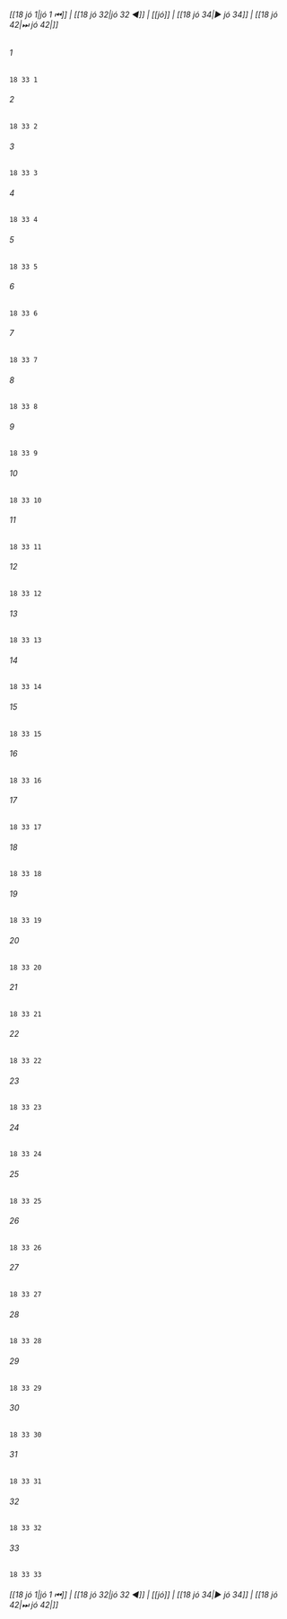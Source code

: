 
###### [[18 jó 1|jó 1 ⏮]] | [[18 jó 32|jó 32 ◀]] | [[jó]] | [[18 jó 34|▶ jó 34]] | [[18 jó 42|⏭ jó 42|]]

###### 1
``` verse
18 33 1 
```
###### 2
``` verse
18 33 2 
```
###### 3
``` verse
18 33 3 
```
###### 4
``` verse
18 33 4 
```
###### 5
``` verse
18 33 5 
```
###### 6
``` verse
18 33 6 
```
###### 7
``` verse
18 33 7 
```
###### 8
``` verse
18 33 8 
```
###### 9
``` verse
18 33 9 
```
###### 10
``` verse
18 33 10 
```
###### 11
``` verse
18 33 11 
```
###### 12
``` verse
18 33 12 
```
###### 13
``` verse
18 33 13 
```
###### 14
``` verse
18 33 14 
```
###### 15
``` verse
18 33 15 
```
###### 16
``` verse
18 33 16 
```
###### 17
``` verse
18 33 17 
```
###### 18
``` verse
18 33 18 
```
###### 19
``` verse
18 33 19 
```
###### 20
``` verse
18 33 20 
```
###### 21
``` verse
18 33 21 
```
###### 22
``` verse
18 33 22 
```
###### 23
``` verse
18 33 23 
```
###### 24
``` verse
18 33 24 
```
###### 25
``` verse
18 33 25 
```
###### 26
``` verse
18 33 26 
```
###### 27
``` verse
18 33 27 
```
###### 28
``` verse
18 33 28 
```
###### 29
``` verse
18 33 29 
```
###### 30
``` verse
18 33 30 
```
###### 31
``` verse
18 33 31 
```
###### 32
``` verse
18 33 32 
```
###### 33
``` verse
18 33 33 
```

###### [[18 jó 1|jó 1 ⏮]] | [[18 jó 32|jó 32 ◀]] | [[jó]] | [[18 jó 34|▶ jó 34]] | [[18 jó 42|⏭ jó 42|]]

